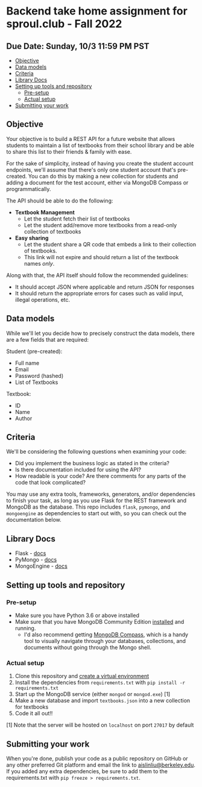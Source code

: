 # Backend take home assignment for sproul.club - Fall 2022

## Due Date: Sunday, 10/3 11:59 PM PST

<!-- MarkdownTOC autolink="true" -->

- [Objective](#objective)
- [Data models](#data-models)
- [Criteria](#criteria)
- [Library Docs](#library-docs)
- [Setting up tools and repository](#setting-up-tools-and-repository)
    - [Pre-setup](#pre-setup)
    - [Actual setup](#actual-setup)
- [Submitting your work](#submitting-your-work)

<!-- /MarkdownTOC -->

## Objective
Your objective is to build a REST API for a future website that allows students to maintain a list of textbooks from their school library and be able to share this list to their friends & family with ease.

For the sake of simplicity, instead of having you create the student account endpoints, we'll assume that there's only one student account that's pre-created. You can do this by making a new collection for students and adding a document for the test account, either via MongoDB Compass or programmatically.

The API should be able to do the following:

* **Textbook Management**
  * Let the student fetch their list of textbooks
  * Let the student add/remove more textbooks from a read-only collection of textbooks
* **Easy sharing**
  * Let the student share a QR code that embeds a link to their collection of textbooks.
  * This link will not expire and should return a list of the textbook names *only*.

Along with that, the API itself should follow the recommended guidelines:
* It should accept JSON where applicable and return JSON for responses
* It should return the appropriate errors for cases such as valid input, illegal operations, etc.

## Data models

While we'll let you decide how to precisely construct the data models, there are a few fields that are required:

Student (pre-created):
* Full name
* Email
* Password (hashed)
* List of Textbooks

Textbook:
* ID
* Name
* Author

## Criteria

We'll be considering the following questions when examining your code:
* Did you implement the business logic as stated in the criteria?
* Is there documentation included for using the API?
* How readable is your code? Are there comments for any parts of the code that look complicated?

You may use any extra tools, frameworks, generators, and/or dependencies to finish your task, as long as you use Flask for the REST framework and MongoDB as the database. This repo includes `flask`, `pymongo`, and `mongoengine` as dependencies to start out with, so you can check out the documentation below.

## Library Docs
* Flask - [docs](https://flask.palletsprojects.com/en/1.1.x/)
* PyMongo - [docs](https://pymongo.readthedocs.io/en/stable/)
* MongoEngine - [docs](https://docs.mongoengine.org/)

## Setting up tools and repository

### Pre-setup
* Make sure you have Python 3.6 or above installed
* Make sure that you have MongoDB Community Edition [installed](https://docs.mongodb.com/manual/administration/install-community/) and running.
  * I'd also recommend getting [MongoDB Compass](https://www.mongodb.com/products/compass), which is a handy tool to visually navigate through your databases, collections, and documents without going through the Mongo shell.

### Actual setup
1. Clone this repository and [create a virtual environment](https://docs.python.org/3.6/tutorial/venv.html)
2. Install the dependencies from `requirements.txt` with `pip install -r requirements.txt`
3. Start up the MongoDB service (either `mongod` or `mongod.exe`) [1]
4. Make a new database and import `textbooks.json` into a new collection for textbooks
5. Code it all out!!

[1] Note that the server will be hosted on `localhost` on port `27017` by default

## Submitting your work
When you're done, publish your code as a public repository on GitHub or any other preferred Git platform and email the link
to aislinliu@berkeley.edu. If you added any extra dependencies, be sure to add them to the requirements.txt with `pip freeze > requirements.txt`.
